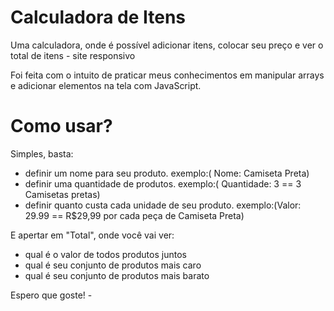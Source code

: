 # Calculadora de Itens
Uma calculadora, onde é possível adicionar itens, colocar seu preço e ver o total de itens - site responsivo

Foi feita com o intuito de praticar meus conhecimentos em manipular arrays e adicionar elementos na tela com JavaScript.

<h1>Como usar?</h1>

Simples, basta:

- definir um nome para seu produto. exemplo:( Nome: Camiseta Preta)
- definir uma quantidade de produtos. exemplo:( Quantidade: 3 == 3 Camisetas pretas)
- definir quanto custa cada unidade de seu produto. exemplo:(Valor: 29.99 == R$29,99 por cada peça de Camiseta Preta)

E apertar em "Total", onde você vai ver:

- qual é o valor de todos produtos juntos
- qual é seu conjunto de produtos mais caro 
- qual é seu conjunto de produtos mais barato

Espero que goste! -
